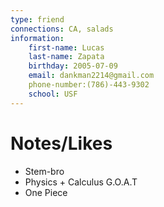 ```yaml
---
type: friend
connections: CA, salads
information:
	first-name: Lucas
	last-name: Zapata
	birthday: 2005-07-09
	email: dankman2214@gmail.com
	phone-number:(786)-443-9302
	school: USF
---
```

# Notes/Likes
- Stem-bro
- Physics + Calculus G.O.A.T
- One Piece

